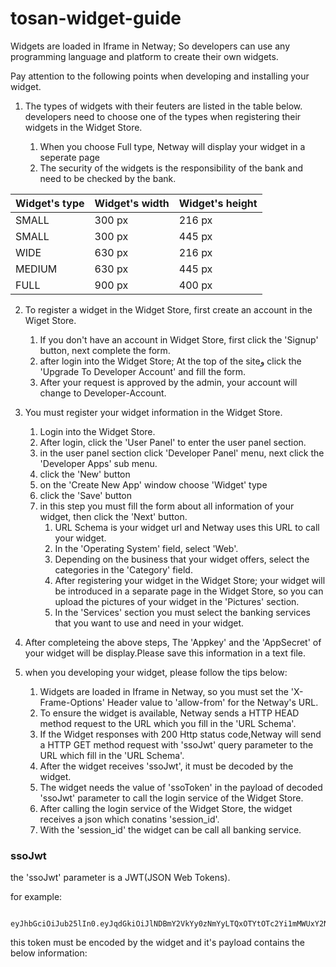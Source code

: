 # tosan-widget-guide

Widgets are loaded in Iframe in Netway; So developers can use any programming language and platform to create their own widgets.

Pay attention to the following points when developing and installing your widget.

1. The types of widgets with their feuters are listed in the table below. developers need to choose one of  the types when registering their widgets in the Widget Store.

   1. When you choose Full type, Netway will display your widget in a seperate page
   2. The security of the widgets is the responsibility of the bank and need to be checked by the bank.

Widget's type | Widget's width | Widget's height 
------------- | -------------- | ---------------
SMALL | 300 px | 216 px
SMALL | 300 px | 445 px
WIDE | 630 px | 216 px
MEDIUM | 630 px | 445 px
FULL | 900 px | 400 px

2. To register a widget in the Widget Store, first create an account in the Wiget Store. 
   1. If you don't have an account in Widget Store, first click the 'Signup' button, next complete the form.
   2. after login into the Widget Store; At the top of the siteو click the 'Upgrade To Developer Account' and fill the form.
   2. After your request is approved by the admin, your account will change to Developer-Account. 
   
3. You must register your widget information in the Widget Store.
   1. Login into the Widget Store.
   2. After login, click  the 'User Panel' to enter the user panel section. 
   3. in the user panel section click 'Developer Panel' menu, next click the 'Developer Apps' sub menu.
   4. click the 'New' button
   5. on the 'Create New App' window choose 'Widget' type
   6. click the 'Save' button 
   7. in this step you must fill the form about all information of your widget, then click the 'Next' button.
      1. URL Schema is your widget url and Netway uses this URL to call your widget. 
      2. In the 'Operating System' field, select 'Web'.
      3. Depending on the business that your widget offers, select the categories in the 'Category' field. 
      4. After registering your widget in the Widget Store; your widget will be introduced in a separate page in the Widget Store, so you can upload the pictures of your widget in the 'Pictures' section.
      5. In the 'Services' section you must select the banking services that you want to use and need in your widget.
4. After completeing the above steps, The 'Appkey' and the 'AppSecret' of your widget will be display.Please save this information in a text file. 
5. when you developing your widget, please follow the tips below:
   1. Widgets are loaded in Iframe in Netway, so you must set the 'X-Frame-Options' Header value to 'allow-from' for the Netway's URL.
   2. To ensure the widget is available, Netway sends a HTTP HEAD method request to the URL which you fill in the 'URL Schema'.
   3. If the Widget responses with 200 Http status code,Netway will send a HTTP GET method request with 'ssoJwt' query parameter to the URL which fill in the 'URL Schema'.  
   4. After the widget receives 'ssoJwt', it must be decoded by the widget. 
   5. The widget needs the value of 'ssoToken' in the payload of decoded 'ssoJwt' parameter to call the login service of the Widget Store.
   6. After calling the login service of the Widget Store, the widget receives a json which conatins 'session_id'.
   7. With the 'session_id' the widget can be call all banking service.
   
### ssoJwt
the 'ssoJwt' parameter is a JWT(JSON Web Tokens).
      
for example:
>     
      
       eyJhbGciOiJub25lIn0.eyJqdGkiOiJlNDBmY2VkYy0zNmYyLTQxOTYtOTc2Yi1mMWUxY2NhOWQwY2YiLCJiYW5rQ29kZSI6IkJPSU1JUiIsInNzb1Rva2VuRXhwaXJhdGlvblRpbWUiOjE1ODA3MTMxNTcyODUsImxhbmd1YWdlIjoiZmEiLCJzc29Ub2tlbiI6IjM5YmZjNDA2LWZiMDgtNDk1Zi05MTNjLTUyMWM4MTFlNTRhNCIsImV4cCI6MTU4MDcxMzQ1NX0.
       
this token must be encoded by the widget and it's payload contains the below information:     
   
   

